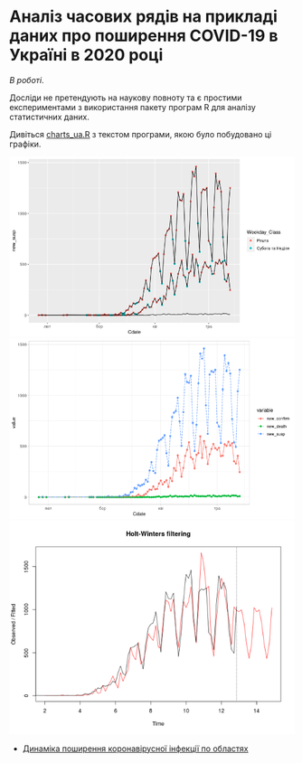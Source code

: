 Аналіз часових рядів на прикладі даних про поширення COVID-19 в Україні в 2020 році
=============================================================================

*В роботі*.

Досліди не претендують на наукову повноту та є простими експериментами
з використання пакету програм R для аналізу статистичних даних.

Дивіться [charts_ua.R](charts_ua.R) з текстом програми, якою було
побудовано ці графіки.

![Графік загальної статистики поширення коронавірусу](daily_area_dyn.png "Загальні дані")
![Інший метод побудови графіку з декількома змінними](daily_area_gath.png "Загальні дані")
![Модель Хольта-Вінтерса та прогноз на 14 днів](holt-winters_14days_forecast-2020-05-12.png "title")

 - [Динаміка поширення коронавірусної інфекції по областях](regions_dyn.html)
